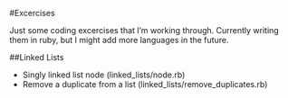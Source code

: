 #Excercises

Just some coding excercises that I’m working through. Currently writing them in ruby, but I might add more languages in the future.

##Linked Lists
- Singly linked list node (linked_lists/node.rb)
- Remove a duplicate from a list (linked_lists/remove_duplicates.rb)
